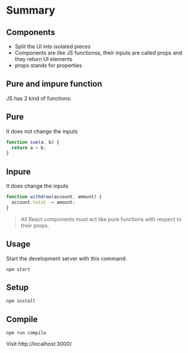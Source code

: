 # Summary

## Components
- Split the UI into isolated pieces
- Components are like JS functionss, their inputs are called props and they return UI elements
- props stands for properties

## Pure and impure function

JS has 2 kind of functions:

Pure
---
It does not change the inputs

```js
function sum(a, b) {
  return a + b;
}
```

Inpure
---
It does change the inputs

```js
function withdraw(account, amount) {
  account.total -= amount;
}
````

> All React components must act like pure functions with respect to their props.


Usage
---
 
Start the development server with this command:
 
```
npm start
```
 
 
 
Setup
---
 
```
npm install
```
 
 
 
Compile
---
 
```
npm run compile
```

Visit http://localhost:3000/